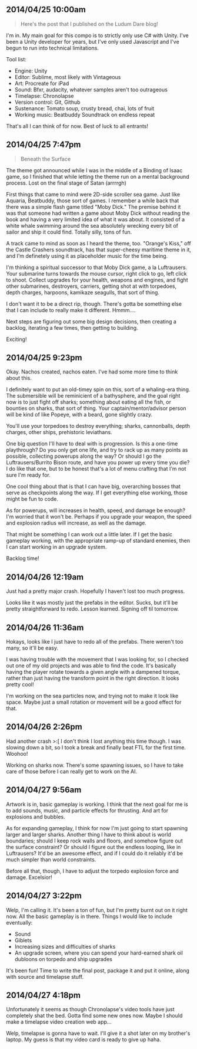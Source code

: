 2014/04/25 10:00am
------------------

> Here's the post that I published on the Ludum Dare blog!

I'm in. My main goal for this compo is to strictly only use C# with Unity. I've been a Unity developer for years, but I've only used Javascript and I've begun to run into technical limitations.

Tool list:

 - Engine: Unity
 - Editor: Sublime, most likely with Vintageous
 - Art: Procreate for iPad
 - Sound: Bfxr, audacity, whatever samples aren't too outrageous
 - Timelapse: Chronolapse
 - Version control: Git, Github
 - Sustenance: Tomato soup, crusty bread, chai, lots of fruit
 - Working music: Beatbuddy Soundtrack on endless repeat

That's all I can think of for now. Best of luck to all entrants!

2014/04/25 7:47pm
-----------------

> Beneath the Surface

The theme got announced while I was in the middle of a Binding of Isaac game, so I finished that while letting the theme run on a mental background process. Lost on the final stage of Satan (arrrrgh)

First things that came to mind were 2D-side scroller sea game. Just like Aquaria, Beatbuddy, those sort of games. I remember a while back that there was a simple flash game titled "Moby Dick." The premise behind it was that someone had written a game about Moby Dick without reading the book and having a very limited idea of what it was about. It consisted of a white whale swimming around the sea absolutely wrecking every bit of sailor and ship it could find. Totally silly, tons of fun.

A track came to mind as soon as I heard the theme, too. "Orange's Kiss," off the Castle Crashers soundtrack, has that super-cheesy maritime theme in it, and I'm definetely using it as placeholder music for the time being.

I'm thinking a spiritual successor to that Moby Dick game, a la Luftrausers. Your submarine turns towards the mouse cursor, right click to go, left click to shoot. Collect upgrades for your health, weapons and engines, and fight other submarines, destroyers, carriers, getting shot at with torpedoes, depth charges, harpoons, kamikaze seagulls, that sort of thing.

I don't want it to be a direct rip, though. There's gotta be something else that I can include to really make it different. Hmmm....

Next steps are figuring out some big design decisions, then creating a backlog, iterating a few times, then getting to building.

Exciting!

2014/04/25 9:23pm
-----------------

Okay. Nachos created, nachos eaten. I've had some more time to think about this.

I definitely want to put an old-timey spin on this, sort of a whaling-era thing. The submersible will be reminicient of a bathysphere, and the goal right now is to just fight off sharks; something about eating all the fish, or bounties on sharks, that sort of thing. Your captain/mentor/advisor person will be kind of like Popeye, with a beard, gone slightly crazy. 

You'll use your torpedoes to destroy everything; sharks, cannonballs, depth charges, other ships, prehistoric leviathans. 

One big question I'll have to deal with is progression. Is this a one-time playthrough? Do you only get one life, and try to rack up as many points as possible, collecting powerups along the way? Or should I go the Luftrausers/Burrito Bison route, and have you power up every time you die? I do like that one, but to be honest that's a lot of menu crafting that I'm not sure I'm ready for. 

One cool thing about that is that I can have big, overarching bosses that serve as checkpoints along the way. If I get everything else working, those might be fun to code.

As for powerups, will increases in health, speed, and damage be enough? I'm worried that it won't be. Perhaps if you upgrade your weapon, the speed and explosion radius will increase, as well as the damage. 

That might be something I can work out a little later. If I get the basic gameplay working, with the appropriate ramp-up of standard enemies, then I can start working in an upgrade system.

Backlog time!

2014/04/26 12:19am
------------------

Just had a pretty major crash. Hopefully I haven't lost too much progress.

Looks like it was mostly just the prefabs in the editor. Sucks, but it'll be pretty straightforward to redo. Lesson learned. Signing off til tomorrow.

2014/04/26 11:36am
------------------

Hokays, looks like I just have to redo all of the prefabs. There weren't too many, so it'll be easy.

I was having trouble with the movement that I was looking for, so I checked out one of my old projects and was able to find the code. It's basically having the player rotate towards a given angle with a dampened torque, rather than just having the transform point in the right direction. It looks pretty cool!

I'm working on the sea particles now, and trying not to make it look like space. Maybe just a small rotation or movement will be a good effect for that.

2014/04/26 2:26pm
-----------------

Had another crash >:[ I don't think I lost anything this time though. I was slowing down a bit, so I took a break and finally beat FTL for the first time. Woohoo!

Working on sharks now. There's some spawning issues, so I have to take care of those before I can really get to work on the AI.

2014/04/27 9:56am
-----------------

Artwork is in, basic gameplay is working. I think that the next goal for me is to add sounds, music, and particle effects for thrusting. And art for explosions and bubbles.

As for expanding gameplay, I think for now I'm just going to start spawning larger and larger sharks. Another thing I have to think about is world boundaries; should I keep rock walls and floors, and somehow figure out the surface constraint? Or should I figure out the endless looping, like in Luftrausers? It'd be an awesome effect, and if I could do it reliably it'd be much simpler than world constraints.

Before all that, though, I have to adjust the torpedo explosion force and damage. Excelsior!

2014/04/27 3:22pm
-----------------

Welp, I'm calling it. It's been a ton of fun, but I'm pretty burnt out on it right now. All the basic gameplay is in there. Things I would like to include eventually:

 - Sound
 - Giblets
 - Increasing sizes and difficulties of sharks
 - An upgrade screen, where you can spend your hard-earned shark oil dubloons on torpedo and ship upgrades

It's been fun! Time to write the final post, package it and put it online, along with source and timelapse stuff.

2014/04/27 4:18pm
-----------------

Unfortunately it seems as though Chronolapse's video tools have just completely shat the bed. Gotta find some new ones now. Maybe I should make a timelapse video creation web app...

Welp, timelapse is gonna have to wait. I'll give it a shot later on my brother's laptop. My guess is that my video card is ready to give up haha.

 